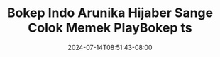 --- 
title: "Bokep Indo Arunika Hijaber Sange Colok Memek  PlayBokep ts"
description: "video bokeh Bokep Indo Arunika Hijaber Sange Colok Memek  PlayBokep ts tiktok video full new"
date: 2024-07-14T08:51:43-08:00
file_code: "yt7mln77oavx"
draft: false
cover: "o0995xdwgxypmlce.jpg"
tags: ["Bokep", "Indo", "Arunika", "Hijaber", "Sange", "Colok", "Memek", "PlayBokep", "bokep-indo", "bokep-viral", "bokep-ig"]
length: 662
fld_id: "1484066"
foldername: "Arunika"
categories: ["Arunika"]
views: 0
---